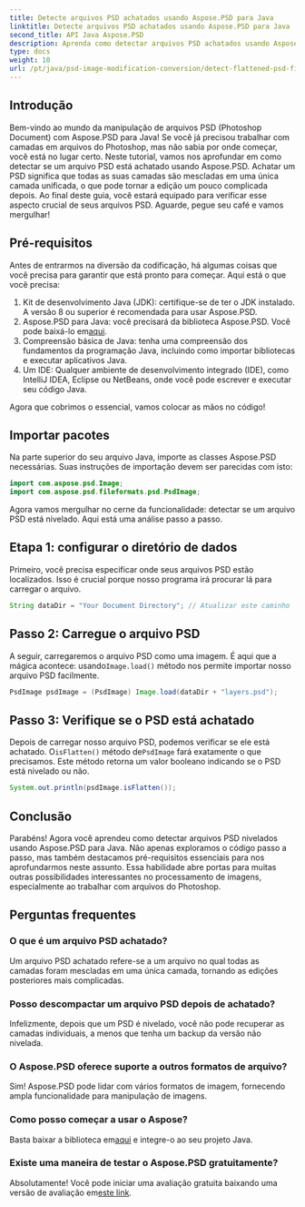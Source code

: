 ```yaml
---
title: Detecte arquivos PSD achatados usando Aspose.PSD para Java
linktitle: Detecte arquivos PSD achatados usando Aspose.PSD para Java
second_title: API Java Aspose.PSD
description: Aprenda como detectar arquivos PSD achatados usando Aspose.PSD para Java, passo a passo neste tutorial abrangente.
type: docs
weight: 10
url: /pt/java/psd-image-modification-conversion/detect-flattened-psd-files/
---
```

## Introdução

Bem-vindo ao mundo da manipulação de arquivos PSD (Photoshop Document) com Aspose.PSD para Java! Se você já precisou trabalhar com camadas em arquivos do Photoshop, mas não sabia por onde começar, você está no lugar certo. Neste tutorial, vamos nos aprofundar em como detectar se um arquivo PSD está achatado usando Aspose.PSD. Achatar um PSD significa que todas as suas camadas são mescladas em uma única camada unificada, o que pode tornar a edição um pouco complicada depois. Ao final deste guia, você estará equipado para verificar esse aspecto crucial de seus arquivos PSD. Aguarde, pegue seu café e vamos mergulhar!

## Pré-requisitos

Antes de entrarmos na diversão da codificação, há algumas coisas que você precisa para garantir que está pronto para começar. Aqui está o que você precisa:

1. Kit de desenvolvimento Java (JDK): certifique-se de ter o JDK instalado. A versão 8 ou superior é recomendada para usar Aspose.PSD.
2.  Aspose.PSD para Java: você precisará da biblioteca Aspose.PSD. Você pode baixá-lo em[aqui](https://releases.aspose.com/psd/java/).
3. Compreensão básica de Java: tenha uma compreensão dos fundamentos da programação Java, incluindo como importar bibliotecas e executar aplicativos Java.
4. Um IDE: Qualquer ambiente de desenvolvimento integrado (IDE), como IntelliJ IDEA, Eclipse ou NetBeans, onde você pode escrever e executar seu código Java.

Agora que cobrimos o essencial, vamos colocar as mãos no código!

## Importar pacotes

Na parte superior do seu arquivo Java, importe as classes Aspose.PSD necessárias. Suas instruções de importação devem ser parecidas com isto:

```java
import com.aspose.psd.Image;
import com.aspose.psd.fileformats.psd.PsdImage;
```

Agora vamos mergulhar no cerne da funcionalidade: detectar se um arquivo PSD está nivelado. Aqui está uma análise passo a passo.

## Etapa 1: configurar o diretório de dados

Primeiro, você precisa especificar onde seus arquivos PSD estão localizados. Isso é crucial porque nosso programa irá procurar lá para carregar o arquivo.

```java
String dataDir = "Your Document Directory"; // Atualizar este caminho
```

## Passo 2: Carregue o arquivo PSD

 A seguir, carregaremos o arquivo PSD como uma imagem. É aqui que a mágica acontece: usando`Image.load()` método nos permite importar nosso arquivo PSD facilmente.

```java
PsdImage psdImage = (PsdImage) Image.load(dataDir + "layers.psd");
```

## Passo 3: Verifique se o PSD está achatado

Depois de carregar nosso arquivo PSD, podemos verificar se ele está achatado. O`isFlatten()` método de`PsdImage` fará exatamente o que precisamos. Este método retorna um valor booleano indicando se o PSD está nivelado ou não.

```java
System.out.println(psdImage.isFlatten());
```

## Conclusão

Parabéns! Agora você aprendeu como detectar arquivos PSD nivelados usando Aspose.PSD para Java. Não apenas exploramos o código passo a passo, mas também destacamos pré-requisitos essenciais para nos aprofundarmos neste assunto. Essa habilidade abre portas para muitas outras possibilidades interessantes no processamento de imagens, especialmente ao trabalhar com arquivos do Photoshop.

## Perguntas frequentes

### O que é um arquivo PSD achatado?
Um arquivo PSD achatado refere-se a um arquivo no qual todas as camadas foram mescladas em uma única camada, tornando as edições posteriores mais complicadas.

### Posso descompactar um arquivo PSD depois de achatado?
Infelizmente, depois que um PSD é nivelado, você não pode recuperar as camadas individuais, a menos que tenha um backup da versão não nivelada.

### O Aspose.PSD oferece suporte a outros formatos de arquivo?
Sim! Aspose.PSD pode lidar com vários formatos de imagem, fornecendo ampla funcionalidade para manipulação de imagens.

### Como posso começar a usar o Aspose?
 Basta baixar a biblioteca em[aqui](https://releases.aspose.com/psd/java/) e integre-o ao seu projeto Java.

### Existe uma maneira de testar o Aspose.PSD gratuitamente?
 Absolutamente! Você pode iniciar uma avaliação gratuita baixando uma versão de avaliação em[este link](https://releases.aspose.com/).